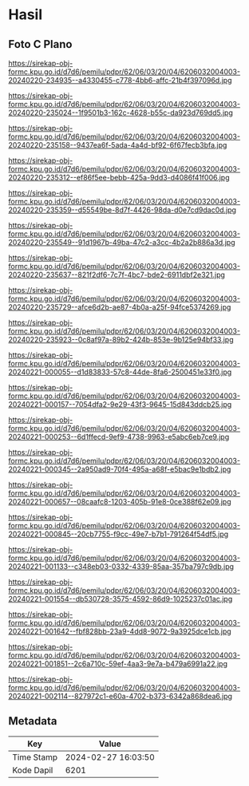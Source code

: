 # Hasil

## Foto C Plano

https://sirekap-obj-formc.kpu.go.id/d7d6/pemilu/pdpr/62/06/03/20/04/6206032004003-20240220-234935--a4330455-c778-4bb6-affc-21b4f397096d.jpg

https://sirekap-obj-formc.kpu.go.id/d7d6/pemilu/pdpr/62/06/03/20/04/6206032004003-20240220-235024--1f9501b3-162c-4628-b55c-da923d769dd5.jpg

https://sirekap-obj-formc.kpu.go.id/d7d6/pemilu/pdpr/62/06/03/20/04/6206032004003-20240220-235158--9437ea6f-5ada-4a4d-bf92-6f67fecb3bfa.jpg

https://sirekap-obj-formc.kpu.go.id/d7d6/pemilu/pdpr/62/06/03/20/04/6206032004003-20240220-235312--ef86f5ee-bebb-425a-9dd3-d4086f41f006.jpg

https://sirekap-obj-formc.kpu.go.id/d7d6/pemilu/pdpr/62/06/03/20/04/6206032004003-20240220-235359--d55549be-8d7f-4426-98da-d0e7cd9dac0d.jpg

https://sirekap-obj-formc.kpu.go.id/d7d6/pemilu/pdpr/62/06/03/20/04/6206032004003-20240220-235549--91d1967b-49ba-47c2-a3cc-4b2a2b886a3d.jpg

https://sirekap-obj-formc.kpu.go.id/d7d6/pemilu/pdpr/62/06/03/20/04/6206032004003-20240220-235637--821f2df6-7c7f-4bc7-bde2-6911dbf2e321.jpg

https://sirekap-obj-formc.kpu.go.id/d7d6/pemilu/pdpr/62/06/03/20/04/6206032004003-20240220-235729--afce6d2b-ae87-4b0a-a25f-94fce5374269.jpg

https://sirekap-obj-formc.kpu.go.id/d7d6/pemilu/pdpr/62/06/03/20/04/6206032004003-20240220-235923--0c8af97a-89b2-424b-853e-9b125e94bf33.jpg

https://sirekap-obj-formc.kpu.go.id/d7d6/pemilu/pdpr/62/06/03/20/04/6206032004003-20240221-000055--d1d83833-57c8-44de-8fa6-2500451e33f0.jpg

https://sirekap-obj-formc.kpu.go.id/d7d6/pemilu/pdpr/62/06/03/20/04/6206032004003-20240221-000157--7054dfa2-9e29-43f3-9645-15d843ddcb25.jpg

https://sirekap-obj-formc.kpu.go.id/d7d6/pemilu/pdpr/62/06/03/20/04/6206032004003-20240221-000253--6d1ffecd-9ef9-4738-9963-e5abc6eb7ce9.jpg

https://sirekap-obj-formc.kpu.go.id/d7d6/pemilu/pdpr/62/06/03/20/04/6206032004003-20240221-000345--2a950ad9-70f4-495a-a68f-e5bac9e1bdb2.jpg

https://sirekap-obj-formc.kpu.go.id/d7d6/pemilu/pdpr/62/06/03/20/04/6206032004003-20240221-000657--08caafc8-1203-405b-91e8-0ce388f62e09.jpg

https://sirekap-obj-formc.kpu.go.id/d7d6/pemilu/pdpr/62/06/03/20/04/6206032004003-20240221-000845--20cb7755-f9cc-49e7-b7b1-791264f54df5.jpg

https://sirekap-obj-formc.kpu.go.id/d7d6/pemilu/pdpr/62/06/03/20/04/6206032004003-20240221-001133--c348eb03-0332-4339-85aa-357ba797c9db.jpg

https://sirekap-obj-formc.kpu.go.id/d7d6/pemilu/pdpr/62/06/03/20/04/6206032004003-20240221-001554--db530728-3575-4592-86d9-1025237c01ac.jpg

https://sirekap-obj-formc.kpu.go.id/d7d6/pemilu/pdpr/62/06/03/20/04/6206032004003-20240221-001642--fbf828bb-23a9-4dd8-9072-9a3925dce1cb.jpg

https://sirekap-obj-formc.kpu.go.id/d7d6/pemilu/pdpr/62/06/03/20/04/6206032004003-20240221-001851--2c6a710c-59ef-4aa3-9e7a-b479a6991a22.jpg

https://sirekap-obj-formc.kpu.go.id/d7d6/pemilu/pdpr/62/06/03/20/04/6206032004003-20240221-002114--827972c1-e60a-4702-b373-6342a868dea6.jpg


## Metadata

| Key        | Value               |
| ---------- | ------------------- |
| Time Stamp | 2024-02-27 16:03:50 |
| Kode Dapil | 6201                |



